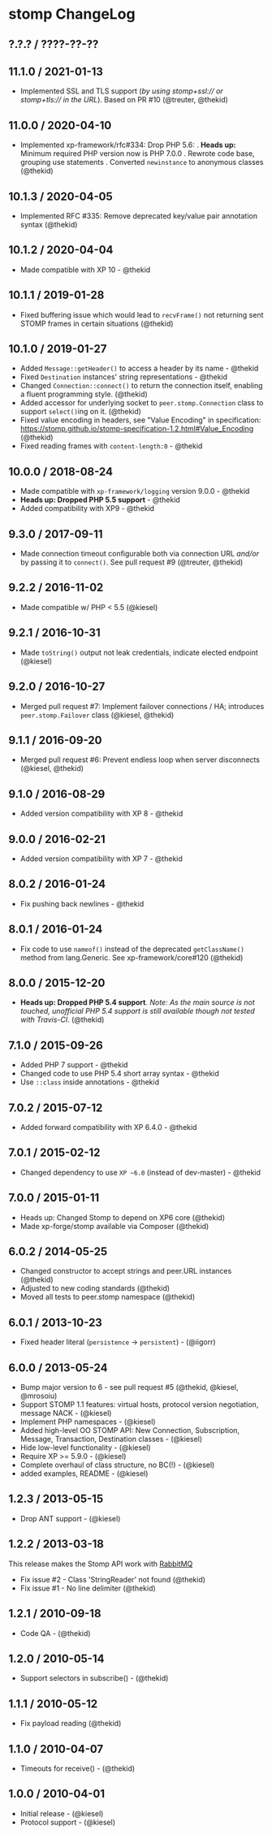 stomp ChangeLog
========================================================================

## ?.?.? / ????-??-??

## 11.1.0 / 2021-01-13

* Implemented SSL and TLS support (*by using stomp+ssl:// or stomp+tls://
  in the URL*). Based on PR #10
  (@treuter, @thekid)

## 11.0.0 / 2020-04-10

* Implemented xp-framework/rfc#334: Drop PHP 5.6:
  . **Heads up:** Minimum required PHP version now is PHP 7.0.0
  . Rewrote code base, grouping use statements
  . Converted `newinstance` to anonymous classes
  (@thekid)

## 10.1.3 / 2020-04-05

* Implemented RFC #335: Remove deprecated key/value pair annotation syntax
  (@thekid)

## 10.1.2 / 2020-04-04

* Made compatible with XP 10 - @thekid

## 10.1.1 / 2019-01-28

* Fixed buffering issue which would lead to `recvFrame()` not returning
  sent STOMP frames in certain situations
  (@thekid)

## 10.1.0 / 2019-01-27

* Added `Message::getHeader()` to access a header by its name - @thekid
* Fixed `Destination` instances' string representations - @thekid
* Changed `Connection::connect()` to return the connection itself,
  enabling a fluent programming style.
  (@thekid)
* Added accessor for underlying socket to `peer.stomp.Connection` class
  to support `select()`ing on it.
  (@thekid)
* Fixed value encoding in headers, see "Value Encoding" in specification:
  https://stomp.github.io/stomp-specification-1.2.html#Value_Encoding
  (@thekid)
* Fixed reading frames with `content-length:0` - @thekid

## 10.0.0 / 2018-08-24

* Made compatible with `xp-framework/logging` version 9.0.0 - @thekid
* **Heads up: Dropped PHP 5.5 support** - @thekid
* Added compatibility with XP9 - @thekid

## 9.3.0 / 2017-09-11

* Made connection timeout configurable both via connection URL *and/or* by
  passing it to `connect()`. See pull request #9
  (@treuter, @thekid)

## 9.2.2 / 2016-11-02

* Made compatible w/ PHP < 5.5
  (@kiesel)

## 9.2.1 / 2016-10-31

* Made `toString()` output not leak credentials, indicate elected endpoint
  (@kiesel)

## 9.2.0 / 2016-10-27

* Merged pull request #7: Implement failover connections / HA; introduces
  `peer.stomp.Failover` class
  (@kiesel, @thekid)

## 9.1.1 / 2016-09-20

* Merged pull request #6: Prevent endless loop when server disconnects
  (@kiesel, @thekid)

## 9.1.0 / 2016-08-29

* Added version compatibility with XP 8 - @thekid

## 9.0.0 / 2016-02-21

* Added version compatibility with XP 7 - @thekid

## 8.0.2 / 2016-01-24

* Fix pushing back newlines - @thekid

## 8.0.1 / 2016-01-24

* Fix code to use `nameof()` instead of the deprecated `getClassName()`
  method from lang.Generic. See xp-framework/core#120
  (@thekid)

## 8.0.0 / 2015-12-20

* **Heads up: Dropped PHP 5.4 support**. *Note: As the main source is not
  touched, unofficial PHP 5.4 support is still available though not tested
  with Travis-CI*.
  (@thekid)

## 7.1.0 / 2015-09-26

* Added PHP 7 support - @thekid
* Changed code to use PHP 5.4 short array syntax - @thekid
* Use `::class` inside annotations - @thekid

## 7.0.2 / 2015-07-12

* Added forward compatibility with XP 6.4.0 - @thekid

## 7.0.1 / 2015-02-12

* Changed dependency to use `XP ~6.0` (instead of dev-master) - @thekid

## 7.0.0 / 2015-01-11

* Heads up: Changed Stomp to depend on XP6 core (@thekid)
* Made xp-forge/stomp available via Composer (@thekid)

## 6.0.2 / 2014-05-25

* Changed constructor to accept strings and peer.URL instances (@thekid)
* Adjusted to new coding standards (@thekid)
* Moved all tests to peer.stomp namespace (@thekid)

## 6.0.1 / 2013-10-23

* Fixed header literal (`persistence` -> `persistent`) - (@iigorr)

## 6.0.0 / 2013-05-24

* Bump major version to 6 - see pull request #5 (@thekid, @kiesel, @mrosoiu)
* Support STOMP 1.1 features: virtual hosts, protocol version negotiation,
  message NACK - (@kiesel)
* Implement PHP namespaces - (@kiesel)
* Added high-level OO STOMP API: New Connection, Subscription, Message,
  Transaction, Destination classes - (@kiesel)
* Hide low-level functionality - (@kiesel)
* Require XP >= 5.9.0 - (@kiesel)
* Complete overhaul of class structure, no BC(!) - (@kiesel)
* added examples, README - (@kiesel)

## 1.2.3 / 2013-05-15

* Drop ANT support - (@kiesel)

## 1.2.2 / 2013-03-18
This release makes the Stomp API work with [RabbitMQ](http://www.rabbitmq.com/)

* Fix issue #2 - Class 'StringReader' not found (@thekid)
* Fix issue #1 - No line delimiter (@thekid)

## 1.2.1 / 2010-09-18

* Code QA - (@thekid)

## 1.2.0 / 2010-05-14

* Support selectors in subscribe() - (@thekid)

## 1.1.1 / 2010-05-12 

* Fix payload reading (@thekid)

## 1.1.0 / 2010-04-07

* Timeouts for receive() - (@thekid)

## 1.0.0 / 2010-04-01

* Initial release - (@kiesel)
* Protocol support - (@kiesel)